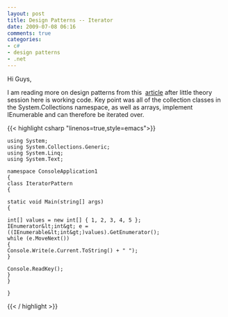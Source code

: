 ```yaml
---
layout: post
title: Design Patterns -- Iterator
date: 2009-07-08 06:16
comments: true
categories:
- c#
- design patterns
- .net
---
```

Hi Guys,

I am reading more on design patterns from this  <a title="Read This" href="http://msdn.microsoft.com/en-us/magazine/cc188707.aspx" target="_blank">article</a> after little theory session here is working code. Key point was all of the collection classes in the System.Collections namespace, as well as arrays, implement IEnumerable and can therefore be iterated over.

{{< highlight csharp  "linenos=true,style=emacs">}}

	using System;
	using System.Collections.Generic;
	using System.Linq;
	using System.Text;

	namespace ConsoleApplication1
	{
	class IteratorPattern
	{

	static void Main(string[] args)
	{

	int[] values = new int[] { 1, 2, 3, 4, 5 };
	IEnumerator&lt;int&gt; e = ((IEnumerable&lt;int&gt;)values).GetEnumerator();
	while (e.MoveNext())
	{
	Console.Write(e.Current.ToString() + " ");
	}

	Console.ReadKey();
	}
	}

	}

{{< / highlight >}}
